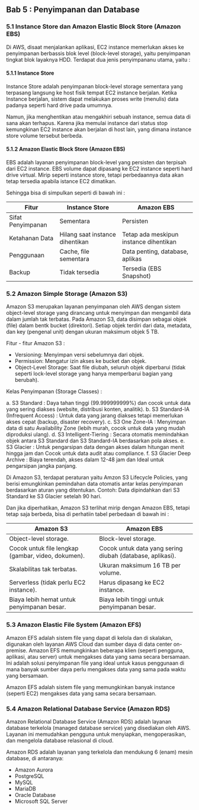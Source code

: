 ## Bab 5 : Penyimpanan dan Database

### 5.1 Instance Store dan Amazon Elastic Block Store (Amazon EBS)

Di AWS, disaat menjalankan aplikasi, EC2 instance memerlukan akses ke penyimpanan berbassis blok level (block-level storage), yaitu penyimpanan tingkat blok layaknya HDD. Terdapat dua jenis penyimpananu utama, yaitu :

#### 5.1.1 Instance Store

Instance Store adalah penyimpanan block-level storage sementara yang terpasang langsung ke host fisik tempat EC2 instance berjalan. Ketika Instance berjalan, sistem dapat melakukan proses write (menulis) data padanya seperti hard drive pada umumnya.

Namun, jika menghentikan atau mengakhiri sebuah instance, semua data di sana akan terhapus. Karena jika memulai instance dari status stop kemungkinan EC2 instance akan berjalan di host lain, yang dimana instance store volume tersebut berbeda.

#### 5.1.2 Amazon Elastic Block Store (Amazon EBS)

EBS adalah layanan penyimpanan block-level yang persisten dan terpisah dari EC2 instance. EBS volume dapat dipasang ke EC2 instance seperti hard drive virtual. Mirip seperti instance store, tetapi perbedaannya data akan tetap tersedia apabila istance EC2 dimatikan.

Sehingga bisa di simpulkan seperti di bawah ini :

| Fitur                  | Instance Store                                  | Amazon EBS                               |
| ---------------------- | ----------------------------------------------- | ---------------------------------------- |
| Sifat Penyimpanan      | Sementara                                       | Persisten                                |
| Ketahanan Data         | Hilang saat instance dihentikan                 | Tetap ada meskipun instance dihentikan   |
| Penggunaan             | Cache, file sementara                           | Data penting, database, aplikas          |
| Backup                 | Tidak tersedia                                  | Tersedia (EBS Snapshot)                  |

### 5.2 Amazon Simple Storage (Amazon S3)

Amazon S3 merupakan layanan penyimpanan oleh AWS dengan sistem object-level storage yang dirancang untuk menyimpan dan mengambil data dalam jumlah tak terbatas. Pada Amazon S3, data disimpan sebagai objek (file) dalam bentk bucket (direktori). Setiap objek terdiri dari data, metadata, dan key (pengenal unit) dengan ukuran maksimum objek 5 TB.

Fitur - fitur Amazon S3 :
- Versioning: Menyimpan versi sebelumnya dari objek.
- Permission: Mengatur izin akses ke bucket dan objek.
- Object-Level Storage: Saat file diubah, seluruh objek diperbarui (tidak seperti lock-level storage yang hanya memperbarui bagian yang berubah).

Kelas Penyimpanan (Storage Classes) :

a. S3 Standard : Daya tahan tinggi (99.999999999%) dan cocok untuk data yang sering diakses (website, distribusi konten, analitik).
b. S3 Standard-IA (Infrequent Access) : Untuk data yang jarang diakses tetapi memerlukan akses cepat (backup, disaster recovery).
c. S3 One Zone-IA : Menyimpan data di satu Availability Zone (lebih murah, cocok untuk data yang mudah diproduksi ulang).
d. S3 Intelligent-Tiering : Secara otomatis memindahkan objek antara S3 Standard dan S3 Standard-IA berdasarkan pola akses.
e. S3 Glacier : Untuk pengarsipan data dengan akses dalam hitungan menit hingga jam dan Cocok untuk data audit atau compliance.
f. S3 Glacier Deep Archive : Biaya terendah, akses dalam 12-48 jam dan Ideal untuk pengarsipan jangka panjang.

Di Amazon S3, terdapat peraturan yaitu Amzon S3 Lifecycle Policies, yang berisi emungkinkan pemindahan data otomatis antar kelas penyimpanan berdasarkan aturan yang ditentukan. Contoh: Data dipindahkan dari S3 Standard ke S3 Glacier setelah 90 hari.

Dan jika diperhatikan, Amazon S3 terlihat mirip dengan Amazon EBS, tetapi tetap saja berbeda, bisa di perhatiin tabel perbedaan di bawah ini :

| Amazon S3	                                          | Amazon EBS                                                |
| --------------------------------------------------- | --------------------------------------------------------- |
| Object-level storage.	                              | Block-level storage.                                      |
| Cocok untuk file lengkap (gambar, video, dokumen).  |	Cocok untuk data yang sering diubah (database, aplikasi). |
| Skalabilitas tak terbatas.	                      | Ukuran maksimum 16 TB per volume.                         |
| Serverless (tidak perlu EC2 instance).	          | Harus dipasang ke EC2 instance.                           |
| Biaya lebih hemat untuk penyimpanan besar.          |	Biaya lebih tinggi untuk penyimpanan besar.               |

### 5.3 Amazon Elastic File System (Amazon EFS)

Amazon EFS adalah sistem file yang dapat di kelola dan di skalakan, digunakan oleh layanan AWS Cloud dan sumber daya di data center on-premise. Amazon EFS memungkinkan beberapa klien (seperti pengguna, aplikasi, atau server) untuk mengakses data yang sama secara bersamaan. Ini adalah solusi penyimpanan file yang ideal untuk kasus penggunaan di mana banyak sumber daya perlu mengakses data yang sama pada waktu yang bersamaan.

Amazon EFS adalah sistem file yang memungkinkan banyak instance (seperti EC2) mengakses data yang sama secara bersamaan.

### 5.4 Amazon Relational Database Service (Amazon RDS)

Amazon Relational Database Service (Amazon RDS) adalah layanan database terkelola (managed database service) yang disediakan oleh AWS. Layanan ini memudahkan pengguna untuk menyiapkan, mengoperasikan, dan mengelola database relasional di cloud. 

Amazon RDS adalah layanan yang terkelola dan mendukung 6 (enam) mesin database, di antaranya:
- Amazon Aurora
- PostgreSQL
- MySQL
- MariaDB
- Oracle Database
- Microsoft SQL Server

